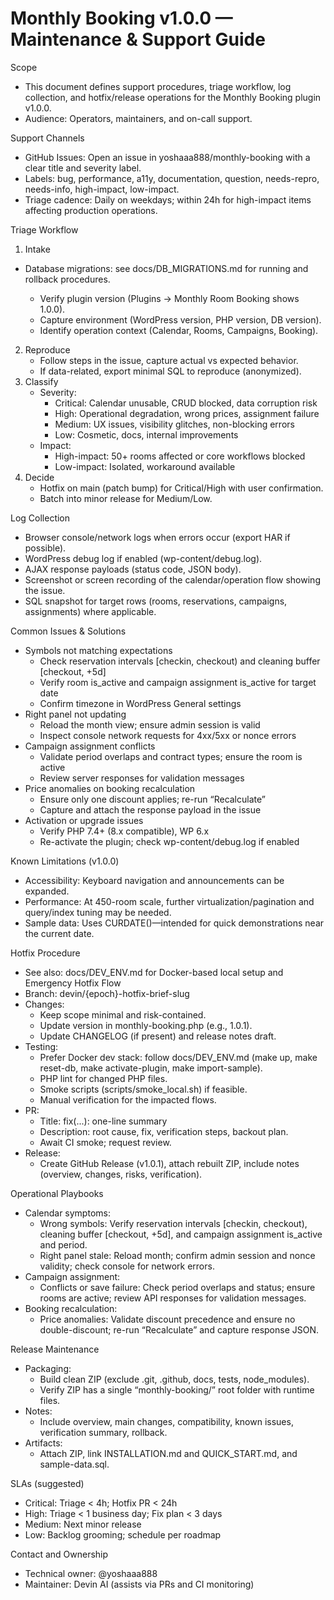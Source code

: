 # Monthly Booking v1.0.0 — Maintenance & Support Guide

Scope
- This document defines support procedures, triage workflow, log collection, and hotfix/release operations for the Monthly Booking plugin v1.0.0.
- Audience: Operators, maintainers, and on-call support.

Support Channels
- GitHub Issues: Open an issue in yoshaaa888/monthly-booking with a clear title and severity label.
- Labels: bug, performance, a11y, documentation, question, needs-repro, needs-info, high-impact, low-impact.
- Triage cadence: Daily on weekdays; within 24h for high-impact items affecting production operations.

Triage Workflow
1) Intake
- Database migrations: see docs/DB_MIGRATIONS.md for running and rollback procedures.

   - Verify plugin version (Plugins → Monthly Room Booking shows 1.0.0).
   - Capture environment (WordPress version, PHP version, DB version).
   - Identify operation context (Calendar, Rooms, Campaigns, Booking).
2) Reproduce
   - Follow steps in the issue, capture actual vs expected behavior.
   - If data-related, export minimal SQL to reproduce (anonymized).
3) Classify
   - Severity:
     - Critical: Calendar unusable, CRUD blocked, data corruption risk
     - High: Operational degradation, wrong prices, assignment failure
     - Medium: UX issues, visibility glitches, non-blocking errors
     - Low: Cosmetic, docs, internal improvements
   - Impact:
     - High-impact: 50+ rooms affected or core workflows blocked
     - Low-impact: Isolated, workaround available
4) Decide
   - Hotfix on main (patch bump) for Critical/High with user confirmation.
   - Batch into minor release for Medium/Low.

Log Collection
- Browser console/network logs when errors occur (export HAR if possible).
- WordPress debug log if enabled (wp-content/debug.log).
- AJAX response payloads (status code, JSON body).
- Screenshot or screen recording of the calendar/operation flow showing the issue.
- SQL snapshot for target rows (rooms, reservations, campaigns, assignments) where applicable.

Common Issues & Solutions
- Symbols not matching expectations
  - Check reservation intervals [checkin, checkout) and cleaning buffer [checkout, +5d]
  - Verify room is_active and campaign assignment is_active for target date
  - Confirm timezone in WordPress General settings
- Right panel not updating
  - Reload the month view; ensure admin session is valid
  - Inspect console network requests for 4xx/5xx or nonce errors
- Campaign assignment conflicts
  - Validate period overlaps and contract types; ensure the room is active
  - Review server responses for validation messages
- Price anomalies on booking recalculation
  - Ensure only one discount applies; re-run “Recalculate”
  - Capture and attach the response payload in the issue
- Activation or upgrade issues
  - Verify PHP 7.4+ (8.x compatible), WP 6.x
  - Re-activate the plugin; check wp-content/debug.log if enabled


Known Limitations (v1.0.0)
- Accessibility: Keyboard navigation and announcements can be expanded.
- Performance: At 450-room scale, further virtualization/pagination and query/index tuning may be needed.
- Sample data: Uses CURDATE()—intended for quick demonstrations near the current date.

Hotfix Procedure
- See also: docs/DEV_ENV.md for Docker-based local setup and Emergency Hotfix Flow
- Branch: devin/{epoch}-hotfix-brief-slug
- Changes:
  - Keep scope minimal and risk-contained.
  - Update version in monthly-booking.php (e.g., 1.0.1).
  - Update CHANGELOG (if present) and release notes draft.
- Testing:
  - Prefer Docker dev stack: follow docs/DEV_ENV.md (make up, make reset-db, make activate-plugin, make import-sample).
  - PHP lint for changed PHP files.
  - Smoke scripts (scripts/smoke_local.sh) if feasible.
  - Manual verification for the impacted flows.
- PR:
  - Title: fix(...): one-line summary
  - Description: root cause, fix, verification steps, backout plan.
  - Await CI smoke; request review.
- Release:
  - Create GitHub Release (v1.0.1), attach rebuilt ZIP, include notes (overview, changes, risks, verification).

Operational Playbooks
- Calendar symptoms:
  - Wrong symbols: Verify reservation intervals [checkin, checkout), cleaning buffer [checkout, +5d], and campaign assignment is_active and period.
  - Right panel stale: Reload month; confirm admin session and nonce validity; check console for network errors.
- Campaign assignment:
  - Conflicts or save failure: Check period overlaps and status; ensure rooms are active; review API responses for validation messages.
- Booking recalculation:
  - Price anomalies: Validate discount precedence and ensure no double-discount; re-run “Recalculate” and capture response JSON.

Release Maintenance
- Packaging:
  - Build clean ZIP (exclude .git, .github, docs, tests, node_modules).
  - Verify ZIP has a single “monthly-booking/” root folder with runtime files.
- Notes:
  - Include overview, main changes, compatibility, known issues, verification summary, rollback.
- Artifacts:
  - Attach ZIP, link INSTALLATION.md and QUICK_START.md, and sample-data.sql.

SLAs (suggested)
- Critical: Triage < 4h; Hotfix PR < 24h
- High: Triage < 1 business day; Fix plan < 3 days
- Medium: Next minor release
- Low: Backlog grooming; schedule per roadmap

Contact and Ownership
- Technical owner: @yoshaaa888
- Maintainer: Devin AI (assists via PRs and CI monitoring)
